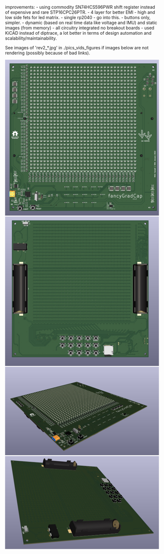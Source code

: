 improvements:
    - using commodity SN74HCS596PWR shift register instead of expensive and rare STP16CPC26PTR.
    - 4 layer for better EMI
    - high and low side fets for led matrix.
    - single rp2040 - go into this.
    - buttons only, simpler.
    - dynamic (based on real time data like voltage and IMU) and static images (from memory)
    - all circuitry integrated no breakout boards
    - used KiCAD instead of diptrace, a lot better in terms of design automation and scalability/maintainability.

See images of 'rev2_*.jpg' in ./pics_vids_figures if images below are not rendering (possibly because of bad links).

![alt text](../pics_vids_figures/rev2_1.jpg)
![alt text](../pics_vids_figures/rev2_2.jpg)
![alt text](../pics_vids_figures/rev2_3.jpg)
![alt text](../pics_vids_figures/rev2_4.jpg)
